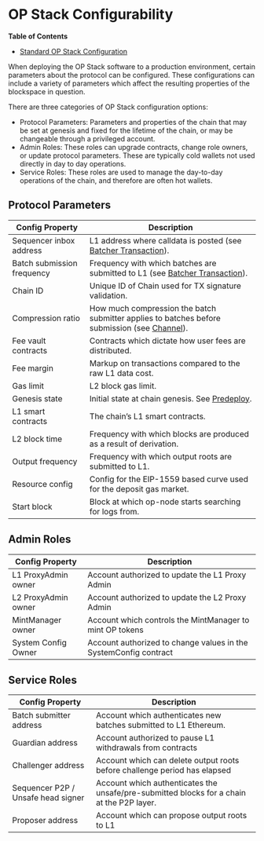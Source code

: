 # OP Stack Configurability

<!-- START doctoc generated TOC please keep comment here to allow auto update -->
<!-- DON'T EDIT THIS SECTION, INSTEAD RE-RUN doctoc TO UPDATE -->

**Table of Contents**

- [Standard OP Stack Configuration](#standard-op-stack-configuration)

<!-- END doctoc generated TOC please keep comment here to allow auto update -->

When deploying the OP Stack software to a production environment,
certain parameters about the protocol can be configured. These
configurations can include a variety of parameters which affect the
resulting properties of the blockspace in question.

There are three categories of OP Stack configuration options:

- Protocol Parameters: Parameters and properties of the chain that may
  be set at genesis and fixed for the lifetime of the chain, or may be
  changeable through a privileged account.
- Admin Roles: These roles can upgrade contracts, change role owners,
  or update protocol parameters. These are typically cold wallets not
  used directly in day to day operations.
- Service Roles: These roles are used to manage the day-to-day
  operations of the chain, and therefore are often hot wallets.

## Protocol Parameters

| Config Property                       | Description                                                                                                                  |
|---------------------------------------|------------------------------------------------------------------------------------------------------------------------------|
| Sequencer inbox address               | L1 address where calldata is posted (see [Batcher Transaction](../glossary.md#batcher-transaction)).                         |
| Batch submission frequency            | Frequency with which batches are submitted to L1 (see [Batcher Transaction](../glossary.md#batcher-transaction)).            |
| Chain ID                              | Unique ID of Chain used for TX signature validation.                                                                         |
| Compression ratio                     | How much compression the batch submitter applies to batches before submission (see [Channel](../glossary.md#channel)).       |
| Fee vault contracts                   | Contracts which dictate how user fees are distributed.                                                                       |
| Fee margin                            | Markup on transactions compared to the raw L1 data cost.                                                                     |
| Gas limit                             | L2 block gas limit.                                                                                                          |
| Genesis state                         | Initial state at chain genesis. See [Predeploy](../glossary.md#l2-genesis-block).                                            |
| L1 smart contracts                    | The chain’s L1 smart contracts.                                                                                              |
| L2 block time                         | Frequency with which blocks are produced as a result of derivation.                                                          |
| Output frequency                      | Frequency with which output roots are submitted to L1.                                                                       |
| Resource config                       | Config for the EIP-1559 based curve used for the deposit gas market.                                                         |
| Start block                           | Block at which op-node starts searching for logs from.                                                                       |

## Admin Roles

| Config Property                       | Description                                                                                                                  |
|---------------------------------------|------------------------------------------------------------------------------------------------------------------------------|
| L1 ProxyAdmin owner                   | Account authorized to update the L1 Proxy Admin                                                                              |
| L2 ProxyAdmin owner                   | Account authorized to update the L2 Proxy Admin                                                                              |
| MintManager owner                     | Account which controls the MintManager to mint OP tokens                                                                     |
| System Config Owner                   | Account authorized to change values in the SystemConfig contract                                                             |

## Service Roles

| Config Property                       | Description                                                                                                                  |
|---------------------------------------|------------------------------------------------------------------------------------------------------------------------------|
| Batch submitter address               | Account which authenticates new batches submitted to L1 Ethereum.                                                            |
| Guardian address                      | Account authorized to pause L1 withdrawals from contracts                                                                    |
| Challenger address                    | Account which can delete output roots before challenge period has elapsed                                                    |
| Sequencer P2P / Unsafe head signer    | Account which authenticates the unsafe/pre-submitted blocks for a chain at the P2P layer.                                    |
| Proposer address                      | Account which can propose output roots to L1                                                                                 |
